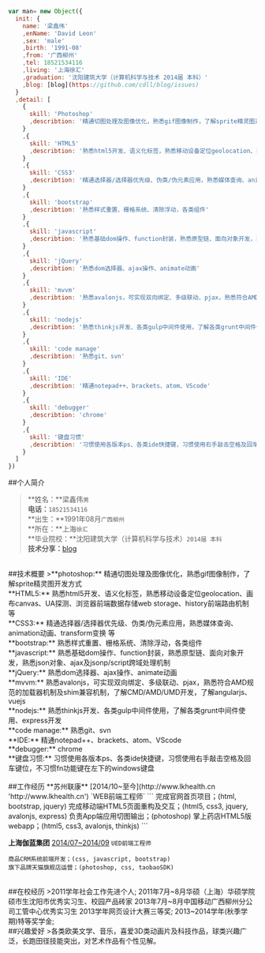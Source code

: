 ````javascript
var man= new Object({
  init: {
    name: '梁鑫伟'
    ,enName: 'David Leon'
    ,sex: 'male'
    ,birth: '1991-08'
    ,from: '广西柳州'
    ,tel: 18521534116
    ,living: '上海徐汇'
    ,graduation: '沈阳建筑大学（计算机科学与技术 2014届 本科）'
    ,blog: [blog](https://github.com/cdll/blog/issues)
  }
  ,detail: [
    {
      skill: 'Photoshop'
      ,describtion: '精通切图处理及图像优化，熟悉gif图像制作，了解sprite精灵图开发方式'
    }
    ,{
      skill: 'HTML5'
      ,describtion: '熟悉html5开发、语义化标签，熟悉移动设备定位geolocation、画布canvas、UA探测、浏览器前端数据存储web storage、history前端路由机制 等'
    }
    ,{
      skill: 'CSS3'
      ,describtion: '精通选择器/选择器优先级、伪类/伪元素应用，熟悉媒体查询、animation动画、transform变换 等'
    }
    ,{
      skill: 'bootstrap'
      ,describtion: '熟悉样式重置、栅格系统、清除浮动，各类组件'
    }
    ,{
      skill: 'javascript'
      ,describtion: '熟悉基础dom操作、function封装，熟悉原型链、面向对象开发，熟悉json对象、ajax及jsonp/script跨域处理机制'
    }
    ,{
      skill: 'jQuery'
      ,describtion: '熟悉dom选择器、ajax操作、animate动画'
    }
    ,{
      skill: 'mvvm'
      ,describtion: '熟悉avalonjs，可实现双向绑定、多级联动、pjax，熟悉符合AMD规范的加载器机制及shim兼容机制，了解CMD/AMD/UMD开发，了解angularjs、vuejs'
    }
    ,{
      skill: 'nodejs'
      ,describtion: '熟悉thinkjs开发、各类gulp中间件使用，了解各类grunt中间件使用、express开发'
    }
    ,{
      skill: 'code manage'
      ,describtion: '熟悉git、svn'
    }
    ,{
      skill: 'IDE'
      ,describtion: '精通notepad++、brackets、atom、VScode'
    }
    ,{
      skill: 'debugger'
      ,describtion: 'chrome'
    }
    ,{
      skill: '键盘习惯'
      ,describtion: '习惯使用各版本ps、各类ide快捷键，习惯使用右手敲击空格及回车键位，不习惯fn功能键在左下的windows键盘'
    }
  ]
})
````
##个人简介
>**姓名：**梁鑫伟`男`  
**电话：**`18521534116`  
**出生：**1991年08月`广西柳州`  
**所在：**上海`徐汇`  
**毕业院校：**沈阳建筑大学（计算机科学与技术）`2014届 本科`  
**技术分享：**[blog](https://github.com/cdll/blog/issues)  

<br>
##技术概要
>**photoshop:** 精通切图处理及图像优化，熟悉gif图像制作，了解sprite精灵图开发方式<br>
**HTML5:** 熟悉html5开发、语义化标签，熟悉移动设备定位geolocation、画布canvas、UA探测、浏览器前端数据存储web storage、history前端路由机制 等<br>
**CSS3:** 精通选择器/选择器优先级、伪类/伪元素应用，熟悉媒体查询、animation动画、transform变换 等<br>
**bootstrap:** 熟悉样式重置、栅格系统、清除浮动，各类组件<br>
**javascript:** 熟悉基础dom操作、function封装，熟悉原型链、面向对象开发，熟悉json对象、ajax及jsonp/script跨域处理机制<br>
**jQuery:** 熟悉dom选择器、ajax操作、animate动画<br>
**mvvm:** 熟悉avalonjs，可实现双向绑定、多级联动、pjax，熟悉符合AMD规范的加载器机制及shim兼容机制，了解CMD/AMD/UMD开发，了解angularjs、vuejs<br>
**nodejs:** 熟悉thinkjs开发、各类gulp中间件使用，了解各类grunt中间件使用、express开发<br>
**code manage:** 熟悉git、svn<br>
**IDE:** 精通notepad++、brackets、atom、VScode<br>
**debugger:** chrome<br>
**键盘习惯:** 习惯使用各版本ps、各类ide快捷键，习惯使用右手敲击空格及回车键位，不习惯fn功能键在左下的windows键盘<br>

<br>
##工作经历
**苏州联康**
[2014/10~至今](http://www.lkhealth.cn 'http://www.lkhealth.cn')
`WEB前端工程师`
```
完成官网首页项目；(html, bootstrap, jquery)
完成移动端HTML5页面重构及交互；(html5, css3, jquery, avalonjs, express)
负责App端应用切图输出；(photoshop)
掌上药店HTML5版webapp；(html5, css3, avalonjs, thinkjs)
```

**上海伽蓝集团**
[2014/07~2014/09](http://www.jala.com.cn/ 'http://www.jala.com.cn/')
`UED前端工程师`
```
商品CRM系统前端开发；(css, javascript, bootstrap)
旗下品牌天猫旗舰店运营；(photoshop, css, taobaoSDK)
```

<br>
##在校经历
>2011学年社会工作先进个人;
2011年7月~8月华硕（上海）华硕学院硕市生沈阳市优秀实习生、校园产品砖家
2013年7月~8月中国移动广西柳州分公司工管中心优秀实习生
2013学年网页设计大赛三等奖;  
2013~2014学年(秋季学期)特等奖学金;  

<br>
##兴趣爱好
>各类欧美文学、音乐，喜爱3D类动画片及科技作品，球类兴趣广泛，长跑田径技能突出，对艺术作品有个性见解。
